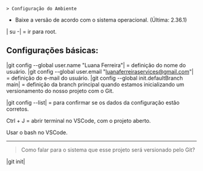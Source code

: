     > Configuração do Ambiente

* Baixe a versão de acordo com o sistema operacional. (Última: 2.36.1)                      

| su -| = ir para root.

## Configurações básicas:

|git config --global user.name "Luana Ferreira"| = definição do nome do usuário.
|git config --global user.email "luanaferreiraservices@gmail.com"| = definição do e-mail do usuário.
|git config --global init.defaultBranch main| = definição da branch principal quando estamos inicializando um versionamento do nosso projeto com o Git.

|git config --list| = para confirmar se os dados da configuração estão corretos.

Ctrl + J = abrir terminal no VSCode, com o projeto aberto.

Usar o bash no VSCode.

----------------------------

> Como falar para o sistema que esse projeto será versionado pelo Git?

|git init|